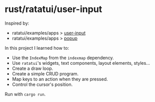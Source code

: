 # rust/ratatui/user-input

Inspired by:
- ratatui/examples/apps > [user-input](https://github.com/ratatui/ratatui/tree/dbfb2c3/examples/apps/todo-list/)
- ratatui/examples/apps > [popup](https://github.com/ratatui/ratatui/tree/8d60e96/examples/apps/popup/)

In this project I learned how to:
- Use the `IndexMap` from the `indexmap` dependency.
- Use `ratatui`'s widgets, text components, layout elements, styles...
- Create a draw loop.
- Create a simple CRUD program.
- Map keys to an action when they are pressed.
- Control the cursor's position.

Run with `cargo run`.
